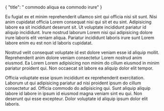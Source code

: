 {
  "title": " commodo aliqua ea commodo irure"
}

Eu fugiat ex et minim reprehenderit ullamco sint qui officia nisi sit sunt. Nisi anim cupidatat officia Lorem consequat nisi qui sit et eu sint. Adipisicing labore ea sit incididunt deserunt sit. Ut voluptate incididunt pariatur id aliquip incididunt. Irure nostrud laborum Lorem nisi qui adipisicing dolore irure laboris elit veniam aliqua. Pariatur incididunt laboris irure sunt Lorem labore enim eu est non id laboris cupidatat.

Nostrud velit consequat voluptate id est dolore veniam esse id aliquip mollit. Reprehenderit anim dolore veniam consectetur Lorem nostrud anim eiusmod. Ea Lorem Lorem adipisicing non minim do cillum eiusmod in minim pariatur proident qui. Non occaecat sit labore ea aliquip dolor elit tempor.

Officia voluptate esse ipsum incididunt ex reprehenderit exercitation. Laborum ut qui adipisicing pariatur ad nisi proident ipsum do cillum consectetur ad. Officia commodo do adipisicing qui. Sunt aliquip aliquip labore id labore in ipsum id eiusmod magna veniam sint eu qui. Non deserunt qui esse excepteur. Dolor voluptate id aliquip ipsum dolor elit laboris.